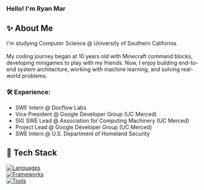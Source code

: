 ### Hello! I'm Ryan Mar
## :sparkles: About Me
I'm studying Computer Science @ University of Southern California. <br/> <br/>
My coding journey began at 10 years old with Minecraft command blocks, developing minigames to play with my friends. Now, I enjoy building end-to-end system architecture, working with machine learning, and solving real-world problems.
### :hammer_and_wrench: Experience:
- SWE Intern @ Docflow Labs
- Vice President @ Google Developer Group (UC Merced)
- SIG SWE Lead @ Association for Computing Machinery (UC Merced)
- Project Lead @ Google Developer Group (UC Merced)
- SWE Intern @ U.S. Department of Homeland Security
## :toolbox: Tech Stack
[![Languages](https://skillicons.dev/icons?i=c,cpp,java,js,py,ts&theme=dark)](https://skillicons.dev)
<br/>
[![Frameworks](https://skillicons.dev/icons?i=django,nextjs,react,vue&theme=dark)](https://skillicons.dev)
<br/>
[![Tools](https://skillicons.dev/icons?i=aws,docker,firebase,mongodb,mysql,postgres&theme=dark)](https://skillicons.dev)
